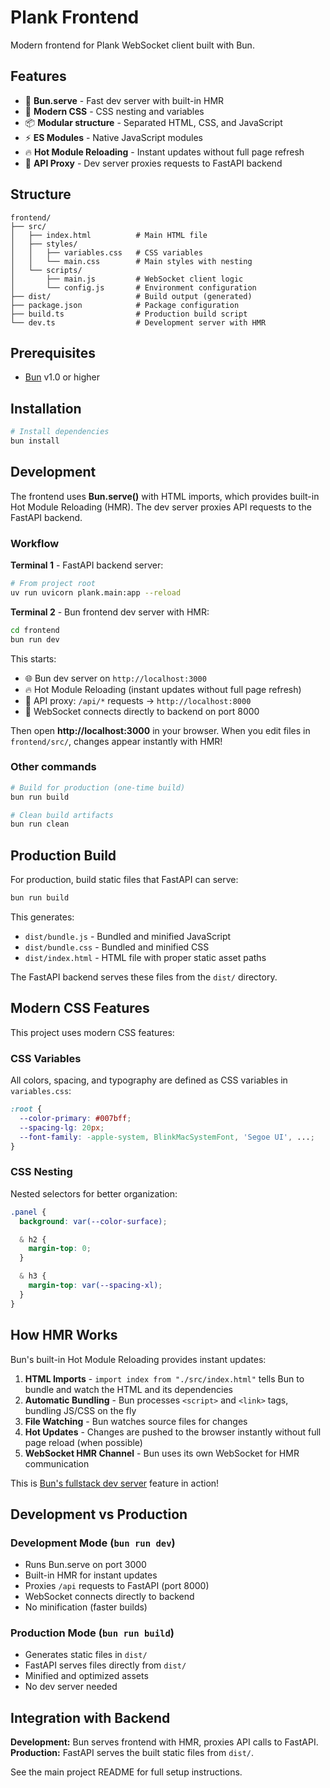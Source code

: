 # Plank Frontend

Modern frontend for Plank WebSocket client built with Bun.

## Features

- 🚀 **Bun.serve** - Fast dev server with built-in HMR
- 🎨 **Modern CSS** - CSS nesting and variables
- 📦 **Modular structure** - Separated HTML, CSS, and JavaScript
- ⚡ **ES Modules** - Native JavaScript modules
- 🔥 **Hot Module Reloading** - Instant updates without full page refresh
- 🔌 **API Proxy** - Dev server proxies requests to FastAPI backend

## Structure

```
frontend/
├── src/
│   ├── index.html          # Main HTML file
│   ├── styles/
│   │   ├── variables.css   # CSS variables
│   │   └── main.css        # Main styles with nesting
│   └── scripts/
│       ├── main.js         # WebSocket client logic
│       └── config.js       # Environment configuration
├── dist/                   # Build output (generated)
├── package.json            # Package configuration
├── build.ts                # Production build script
└── dev.ts                  # Development server with HMR
```

## Prerequisites

- [Bun](https://bun.sh) v1.0 or higher

## Installation

```bash
# Install dependencies
bun install
```

## Development

The frontend uses **Bun.serve()** with HTML imports, which provides built-in Hot Module Reloading (HMR). The dev server proxies API requests to the FastAPI backend.

### Workflow

**Terminal 1** - FastAPI backend server:
```bash
# From project root
uv run uvicorn plank.main:app --reload
```

**Terminal 2** - Bun frontend dev server with HMR:
```bash
cd frontend
bun run dev
```

This starts:
- 🌐 Bun dev server on `http://localhost:3000`
- 🔥 Hot Module Reloading (instant updates without full page refresh)
- 🔌 API proxy: `/api/*` requests → `http://localhost:8000`
- 📡 WebSocket connects directly to backend on port 8000

Then open **http://localhost:3000** in your browser. When you edit files in `frontend/src/`, changes appear instantly with HMR!

### Other commands

```bash
# Build for production (one-time build)
bun run build

# Clean build artifacts
bun run clean
```

## Production Build

For production, build static files that FastAPI can serve:

```bash
bun run build
```

This generates:
- `dist/bundle.js` - Bundled and minified JavaScript
- `dist/bundle.css` - Bundled and minified CSS
- `dist/index.html` - HTML file with proper static asset paths

The FastAPI backend serves these files from the `dist/` directory.

## Modern CSS Features

This project uses modern CSS features:

### CSS Variables
All colors, spacing, and typography are defined as CSS variables in `variables.css`:

```css
:root {
  --color-primary: #007bff;
  --spacing-lg: 20px;
  --font-family: -apple-system, BlinkMacSystemFont, 'Segoe UI', ...;
}
```

### CSS Nesting
Nested selectors for better organization:

```css
.panel {
  background: var(--color-surface);

  & h2 {
    margin-top: 0;
  }

  & h3 {
    margin-top: var(--spacing-xl);
  }
}
```

## How HMR Works

Bun's built-in Hot Module Reloading provides instant updates:

1. **HTML Imports** - `import index from "./src/index.html"` tells Bun to bundle and watch the HTML and its dependencies
2. **Automatic Bundling** - Bun processes `<script>` and `<link>` tags, bundling JS/CSS on the fly
3. **File Watching** - Bun watches source files for changes
4. **Hot Updates** - Changes are pushed to the browser instantly without full page reload (when possible)
5. **WebSocket HMR Channel** - Bun uses its own WebSocket for HMR communication

This is [Bun's fullstack dev server](https://bun.com/docs/bundler/fullstack) feature in action!

## Development vs Production

### Development Mode (`bun run dev`)
- Runs Bun.serve on port 3000
- Built-in HMR for instant updates
- Proxies `/api` requests to FastAPI (port 8000)
- WebSocket connects directly to backend
- No minification (faster builds)

### Production Mode (`bun run build`)
- Generates static files in `dist/`
- FastAPI serves files directly from `dist/`
- Minified and optimized assets
- No dev server needed

## Integration with Backend

**Development:** Bun serves frontend with HMR, proxies API calls to FastAPI.
**Production:** FastAPI serves the built static files from `dist/`.

See the main project README for full setup instructions.
